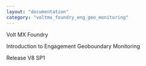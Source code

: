 ```yaml
---
layout: "documentation"
category: "voltmx_foundry_eng_geo_monitoring"
---
```

                    

Volt MX  Foundry

Introduction to Engagement Geoboundary Monitoring

Release V8 SP1
